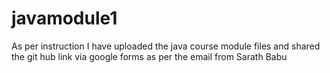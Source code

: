 # javamodule1
As per instruction I have uploaded the java course module files and shared the git hub link via google forms as per the email from Sarath Babu
